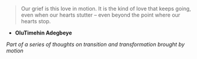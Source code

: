 > Our grief is this love in motion. It is the kind of love that keeps going, even when our hearts stutter – even beyond the point where our hearts stop.

- **OluTimehin  Adegbeye**

_Part of a series of thoughts on transition and transformation brought by motion_